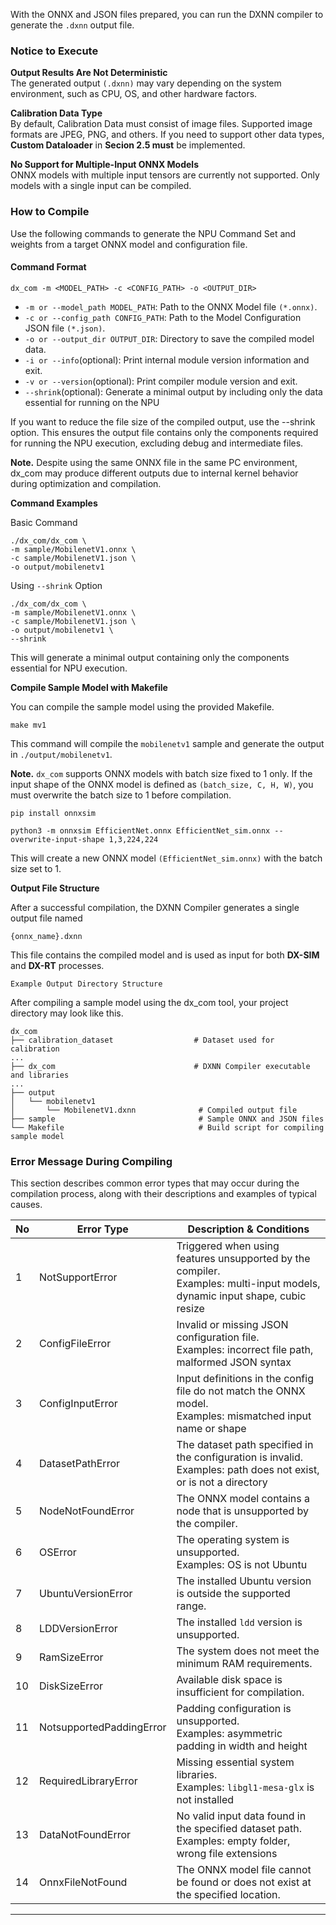 With the ONNX and JSON files prepared, you can run the DXNN compiler to generate the  `.dxnn` output file.

### Notice to Execute

**Output Results Are Not Deterministic**  
The generated output `(.dxnn)` may vary depending on the system environment, such as CPU, OS, and other hardware factors. 

**Calibration Data Type**  
By default, Calibration Data must consist of image files.
Supported image formats are JPEG, PNG, and others.
If you need to support other data types, **Custom Dataloader** in **Secion 2.5 must** be implemented.

**No Support for Multiple-Input ONNX Models**  
ONNX models with multiple input tensors are currently not supported. 
Only models with a single input can be compiled. 

### How to Compile 
Use the following commands to generate the NPU Command Set and weights from a target ONNX model and configuration file.
 
#### Command Format
```
dx_com -m <MODEL_PATH> -c <CONFIG_PATH> -o <OUTPUT_DIR>
```

- `-m or --model_path MODEL_PATH`: Path to the ONNX Model file `(*.onnx)`.
- `-c or --config_path CONFIG_PATH`: Path to the Model Configuration JSON file `(*.json)`.
- `-o or --output_dir OUTPUT_DIR`: Directory to save the compiled model data.
- `-i or --info`(optional): Print internal module version information and exit.
- `-v or --version`(optional): Print compiler module version and exit.
- `--shrink`(optional): Generate a minimal output by including only the data essential for running on the NPU

If you want to reduce the file size of the compiled output, use the --shrink option. This ensures the output file contains only the components required for running the NPU execution, excluding debug and intermediate files.

**Note.** Despite using the same ONNX file in the same PC environment, dx_com may produce different outputs due to internal kernel behavior during optimization and compilation.


**Command Examples**

Basic Command
```
./dx_com/dx_com \
-m sample/MobilenetV1.onnx \
-c sample/MobilenetV1.json \
-o output/mobilenetv1
```

Using `--shrink` Option
```
./dx_com/dx_com \
-m sample/MobilenetV1.onnx \
-c sample/MobilenetV1.json \
-o output/mobilenetv1 \
--shrink
```

This will generate a minimal output containing only the components essential for NPU execution.


**Compile Sample Model with Makefile**  

You can compile the sample model using the provided Makefile.
```
make mv1 
```

This command will compile the `mobilenetv1` sample and generate the output in `./output/mobilenetv1`.  
 
**Note.** `dx_com` supports ONNX models with batch size fixed to 1 only. If the input shape of the ONNX model is defined as `(batch_size, C, H, W)`, you must overwrite the batch size to 1 before compilation.
```
pip install onnxsim

python3 -m onnxsim EfficientNet.onnx EfficientNet_sim.onnx --overwrite-input-shape 1,3,224,224
```

This will create a new ONNX model `(EfficientNet_sim.onnx)` with the batch size set to 1.


**Output File Structure**  

After a successful compilation, the DXNN Compiler generates a single output file named
```
{onnx_name}.dxnn
```

This file contains the compiled model and is used as input for both **DX-SIM** and **DX-RT** processes. 


`Example Output Directory Structure`  

After compiling a sample model using the dx_com tool, your project directory may look like this.
```
dx_com
├── calibration_dataset                  # Dataset used for calibration
...
├── dx_com                               # DXNN Compiler executable and libraries
...
├── output
│   └── mobilenetv1
│       └── MobilenetV1.dxnn              # Compiled output file
├── sample                                # Sample ONNX and JSON files
└── Makefile                              # Build script for compiling sample model
```

### Error Message During Compiling  

This section describes common error types that may occur during the compilation process, along with their descriptions and examples of typical causes. 


| No | **Error Type**  | **Description & Conditions**  |
|----|-----------------|-------------------------------|
| 1  | NotSupportError  | Triggered when using features unsupported by the compiler. <br> Examples: multi-input models, dynamic input shape, cubic resize  |
| 2  | ConfigFileError  | Invalid or missing JSON configuration file. <br> Examples: incorrect file path, malformed JSON syntax   |
| 3  | ConfigInputError  | Input definitions in the config file do not match the ONNX model. <br> Examples: mismatched input name or shape  |
| 4  | DatasetPathError   | The dataset path specified  in the configuration is invalid. <br> Examples: path does not exist, or is not a directory  |
| 5  | NodeNotFoundError  | The ONNX model contains a node that is unsupported by the compiler.  |
| 6  | OSError  | The operating system is unsupported. <br> Examples: OS is not Ubuntu   |
| 7  | UbuntuVersionError  | The installed Ubuntu version is outside the supported range.  |
| 8  | LDDVersionError  | The installed `ldd` version is unsupported.  |
| 9  | RamSizeError  | The system does not meet the minimum RAM requirements.  |
| 10 | DiskSizeError   | Available disk space is insufficient for compilation.  |
| 11 | NotsupportedPaddingError  | Padding configuration is unsupported. <br> Examples: asymmetric padding in width and height   |
| 12 | RequiredLibraryError  | Missing essential system libraries. <br> Examples: `libgl1-mesa-glx` is not installed  |
| 13 | DataNotFoundError  | No valid input data found in the specified dataset path. <br> Examples: empty folder, wrong file extensions  |
| 14 | OnnxFileNotFound  | The ONNX model file cannot be found or does not exist at the specified location.  |

---
